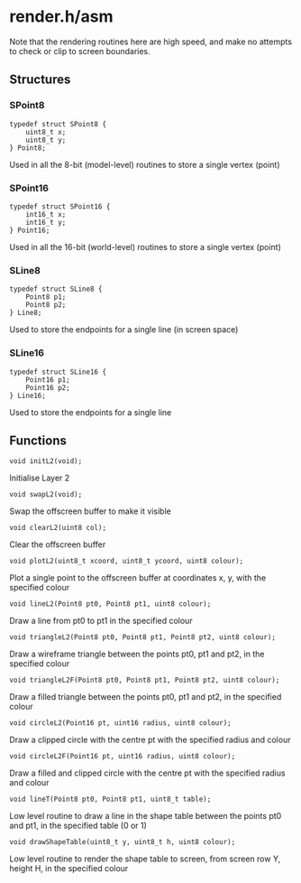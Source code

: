 # render.h/asm

Note that the rendering routines here are high speed, and make no attempts to check or clip to screen boundaries.

## Structures

### SPoint8
```
typedef struct SPoint8 {           
    uint8_t x;
    uint8_t y;
} Point8;
```
Used in all the 8-bit (model-level) routines to store a single vertex (point)

### SPoint16
```
typedef struct SPoint16 {           
    int16_t x;
    int16_t y;
} Point16;
```
Used in all the 16-bit (world-level) routines to store a single vertex (point)

### SLine8
```
typedef struct SLine8 {
	Point8 p1;
	Point8 p2;
} Line8;
```
Used to store the endpoints for a single line (in screen space)

### SLine16
```
typedef struct SLine16 {
	Point16 p1;
	Point16 p2;
} Line16;
```
Used to store the endpoints for a single line

## Functions

`void initL2(void);`

Initialise Layer 2

`void swapL2(void);`

Swap the offscreen buffer to make it visible

`void clearL2(uint8 col);`

Clear the offscreen buffer

`void plotL2(uint8_t xcoord, uint8_t ycoord, uint8 colour);`

Plot a single point to the offscreen buffer at coordinates x, y, with the specified colour

`void lineL2(Point8 pt0, Point8 pt1, uint8 colour);`

Draw a line from pt0 to pt1 in the specified colour

`void triangleL2(Point8 pt0, Point8 pt1, Point8 pt2, uint8 colour);`

Draw a wireframe triangle between the points pt0, pt1 and pt2, in the specified colour

`void triangleL2F(Point8 pt0, Point8 pt1, Point8 pt2, uint8 colour);`

Draw a filled triangle between the points pt0, pt1 and pt2, in the specified colour

`void circleL2(Point16 pt, uint16 radius, uint8 colour);`

Draw a clipped circle with the centre pt with the specified radius and colour

`void circleL2F(Point16 pt, uint16 radius, uint8 colour);`

Draw a filled and clipped circle with the centre pt with the specified radius and colour

`void lineT(Point8 pt0, Point8 pt1, uint8_t table);`

Low level routine to draw a line in the shape table between the points pt0 and pt1, in the specified table (0 or 1)

`void drawShapeTable(uint8_t y, uint8_t h, uint8 colour);`

Low level routine to render the shape table to screen, from screen row Y, height H, in the specified colour